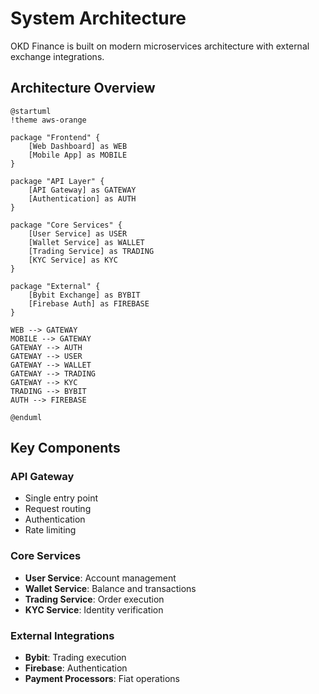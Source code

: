 # System Architecture

OKD Finance is built on modern microservices architecture with external exchange integrations.

## Architecture Overview

```text
@startuml
!theme aws-orange

package "Frontend" {
    [Web Dashboard] as WEB
    [Mobile App] as MOBILE
}

package "API Layer" {
    [API Gateway] as GATEWAY
    [Authentication] as AUTH
}

package "Core Services" {
    [User Service] as USER
    [Wallet Service] as WALLET
    [Trading Service] as TRADING
    [KYC Service] as KYC
}

package "External" {
    [Bybit Exchange] as BYBIT
    [Firebase Auth] as FIREBASE
}

WEB --> GATEWAY
MOBILE --> GATEWAY
GATEWAY --> AUTH
GATEWAY --> USER
GATEWAY --> WALLET
GATEWAY --> TRADING
GATEWAY --> KYC
TRADING --> BYBIT
AUTH --> FIREBASE

@enduml
```

## Key Components

### API Gateway
- Single entry point
- Request routing
- Authentication
- Rate limiting

### Core Services
- **User Service**: Account management
- **Wallet Service**: Balance and transactions
- **Trading Service**: Order execution
- **KYC Service**: Identity verification

### External Integrations
- **Bybit**: Trading execution
- **Firebase**: Authentication
- **Payment Processors**: Fiat operations 